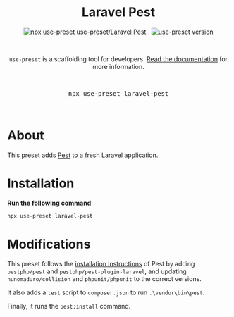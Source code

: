 <p align="center">
  <h1 align="center">Laravel Pest</h1>
  <p align="center">
    <a href="https://github.com/use-preset/use-preset/releases">
      <img alt="npx use-preset use-preset/Laravel Pest" src="https://img.shields.io/badge/use--preset-laravel--pest-blue?style=flat-square">
    </a>
    &nbsp;
    <a href="https://www.npmjs.com/package/use-preset">
      <img alt="use-preset version" src="https://img.shields.io/npm/v/use-preset?color=32c854&style=flat-square&label=use-preset">
    </a>
  </p>
  <br />
  <p align="center">
    <code>use-preset</code> is a scaffolding tool for developers. <a href="https://docs.usepreset.dev/">Read the documentation</a> for more information.
  </p>
  <br />
  <pre align="center">npx use-preset laravel-pest</pre>
  &nbsp;
<p>

# About

This preset adds [Pest](https://pestphp.com) to a fresh Laravel application.

# Installation

**Run the following command**:

```bash
npx use-preset laravel-pest
```

# Modifications

This preset follows the [installation instructions](https://pestphp.com/docs/installation/) of Pest by adding `pestphp/pest` and `pestphp/pest-plugin-laravel`, and updating `nunomaduro/collision` and `phpunit/phpunit` to the correct versions.

It also adds a `test` script to `composer.json` to run `.\vendor\bin\pest`.

Finally, it runs the `pest:install` command.
